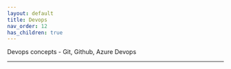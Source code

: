 ```yaml
---
layout: default
title: Devops
nav_order: 12
has_children: true
---
```


Devops concepts - Git, Github, Azure Devops

---
